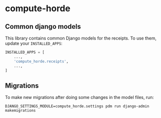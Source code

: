 # compute-horde

## Common django models
This library contains common Django models for the receipts.
To use them, update your `INSTALLED_APPS`:
```python
INSTALLED_APPS = [
    ...,
    'compute_horde.receipts',
    ...,
]
```

## Migrations
To make new migrations after doing some changes in the model files, run:
```shell
DJANGO_SETTINGS_MODULE=compute_horde.settings pdm run django-admin makemigrations
```
